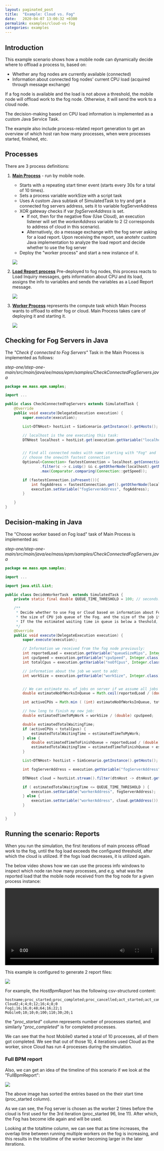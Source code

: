 ```yaml
---
layout: paginated_post
title:  "Example: Cloud vs. Fog"
date:   2020-04-07 13:00:32 +0300
permalink: examples/cloud-vs-fog
categories: examples
---
```


## Introduction
This example scenario shows how a mobile node can dynamically decide where to offload a process to, based on:

* Whether any fog nodes are currently available (connected)
* Information about connected fog nodes' current CPU load (acquired through message exchange)

If a fog node is available and the load is not above a threshold, the mobile node will offload work to the fog node. Otherwise, it will send the work to a cloud node.

The decision-making based on CPU load information is implemented as a custom Java Service Task.

The example also include process-related report generation to get an overview of which host ran how many processes, when were processes started, finished, etc.

## Processes

There are 3 process definitions:

1. **<u>Main Process</u>** - run by mobile node. 

   * Starts with a repeating start timer event (starts every 30s for a total of 10 times).
   * Sets a process variable workSize with a script task
   * Uses A custom Java subtask of SimulatedTask to try and get a connected fog servers address, sets it to variable fogServerAddress
   * XOR gateway checks if var *fogServerAddress* is set. 
     * If not, then for the negative flow (Use Cloud), an execution listener will set the *workerAddress* variable to 2 (2 corresponds to address of cloud in this scenario).
     * Alternatively, do a message exchange with the fog server asking for a load report. Upon receiving the report, use anotehr custom Java implementation to analyze the load report and decide whether to use the fog server
   * Deploy the "worker process" and start a new instance of it.

   ![](https://kodu.ut.ee/~jaks/public/step-one/wiki-media/cloudvsfog/process_main.png)

2. **<u>Load Report process</u>** Pre-deployed to fog nodes, this process reacts to Load Inquiry messages, gets information about CPU and its load, assigns the info to variables and sends the variables as a Load Report message.

   ![](https://kodu.ut.ee/~jaks/public/step-one/wiki-media/cloudvsfog/process_loadreport.png)

3. **<u>Worker Process</u>** represents the compute task which Main Process wants to offload to either fog or cloud. Main Process takes care of deploying it and starting it.

   ![](https://kodu.ut.ee/~jaks/public/step-one/wiki-media/cloudvsfog/process_worker.png)

   

## Checking for Fog Servers in Java

The *"Check if connected to Fog Servers"* Task in the Main Process is implemented as follows:

​	 *step-one/step-one-main/src/main/java/ee/mass/epm/samples/CheckConnectedFogServers.java* 

```java
package ee.mass.epm.samples;

import ...

public class CheckConnectedFogServers extends SimulatedTask {
    @Override
    public void execute(DelegateExecution execution) {
        super.execute(execution);

        List<DTNHost> hostList = SimScenario.getInstance().getHosts();

        // localhost is the one executing this task:
        DTNHost localhost = hostList.get(execution.getVariable("localhost", Integer.class));


        // Find all connected nodes with name starting with "Fog" and 
        // choose the onewith fastest connection
        Optional<Connection> fastestConnection = localhost.getConnections().stream()
                .filter(c -> c.isUp() && c.getOtherNode(localhost).getName().startsWith("Fog"))
                .max(Comparator.comparing(Connection::getSpeed));

        if (fastestConnection.isPresent()){
            int fogAddress = fastestConnection.get().getOtherNode(localhost).getAddress();
            execution.setVariable("fogServerAddress", fogAddress);
        }

    }
}
```



## Decision-making in Java

The "Choose worker based on Fog load" task of Main Process is implemented as:

 *step-one/step-one-main/src/main/java/ee/mass/epm/samples/CheckConnectedFogServers.java* 

```java
package ee.mass.epm.samples;

import ...

import java.util.List;

public class DecideWorkerTask  extends SimulatedTask {
    private static final double QUEUE_TIME_THRESHOLD = 100; // seconds. consider using a process variable

    /**
     * Decide whether to use Fog or Cloud based on information about Fog hosts' CPU configuration,
     * the size of CPU job queue of the Fog, and the size of the job item we want to add to the Fog.
     * If the the estimated waiting time in queue is below a theshold, use the fog, otherwise use cloud.
     */
    @Override
    public void execute(DelegateExecution execution) {
        super.execute(execution);

        // Information we received from the fog node previously:
        int reportedLoad = execution.getVariable("queueSizeMips", Integer.class);
        int cpuSpeed = execution.getVariable("cpuSpeed", Integer.class);
        int totalCpus = execution.getVariable("noOfCpus", Integer.class);

        // information about the job we want to add:
        int workSize = execution.getVariable("workSize", Integer.class);


        // We can estimate no. of jobs on server if we assume all jobs on server have the same size (workSize) for this example
        double estimateNoOfWorksInQueue = Math.ceil(reportedLoad / (double) workSize);

        int activeCPUs = Math.min ( (int) estimateNoOfWorksInQueue, totalCpus);

        // how long to finish my new job:
        double estimatedTimeToMyWork = workSize / (double) cpuSpeed;

        double estimatedTotalWaitingTime;
        if (activeCPUs < totalCpus) {
            estimatedTotalWaitingTime = estimatedTimeToMyWork;
        } else {
            double estimatedTimeToFinishQueue = reportedLoad / (double) ( cpuSpeed * activeCPUs);
            estimatedTotalWaitingTime = estimatedTimeToFinishQueue + estimatedTimeToMyWork;
        }

        List<DTNHost> hostList = SimScenario.getInstance().getHosts();

        int fogServerAddress = execution.getVariable("fogServerAddress", Integer.class);

        DTNHost cloud = hostList.stream().filter(dtnHost -> dtnHost.getName().startsWith("Cloud")).findFirst().orElse(null);

        if ( estimatedTotalWaitingTime <= QUEUE_TIME_THRESHOLD ) {
            execution.setVariable("workerAddress", fogServerAddress);
        } else {
            execution.setVariable("workerAddress", cloud.getAddress());
        }

    }
}
```





## Running the scenario: Reports

When you run the simulation, the first iterations of main process offload work to the fog, until the fog load exceeds the configured threshold, after which the cloud is utilized. If the fogs load decreases, it is utilized again.

The below video shows how we can use the process info windows to inspect which node ran how many processes, and e.g. what was the reported load that the mobile node received from the fog node for a given process instance:

<div class="myvideo">
       <video  style="display:block; width:100%; height:auto;" autoplay controls loop="loop">
           <source src="https://kodu.ut.ee/~jaks/public/step-one/wiki-media/cloudvsfog/scenario.webm" type="video/webm" />
       </video>
    </div>



This example is configured to generate 2 report files:

![](https://kodu.ut.ee/~jaks/public/step-one/wiki-media/cloudvsfog/report_files.png)

For example, the *HostBpmReport* has the following  csv-structured content:

```
hostname;proc_started;proc_completed;proc_cancelled;act_started;act_completed;msgs_sent;msgs_recvd;signals_recvd
Cloud2;4;4;0;12;16;4;8;0
Fog1;16;16;0;48;64;16;22;1
Mobile0;10;10;0;100;110;30;20;1
```

the "*proc_started*" column represents number of processes started, and similarly "*proc_completed*" is for completed processes.

We can see that the host Mobile0 started a total of 10 processes, all of them got completed. We see that out of those 10, 4 iterations used Cloud as the worker, since Cloud has run 4 processes during the simulation.

### Full BPM report

Also, we can get an idea of the timeline of this scenario if we look at the "FullBpmReport":

![](https://kodu.ut.ee/~jaks/public/step-one/wiki-media/cloudvsfog/report_csv.png)

The above image has sorted the entries based on the their start time (proc_started column).

As we can see, the Fog server is chosen as the worker 2 times before the cloud is first used for the 3rd iteration (proc_started 96, line 11). After which, the Fog has become idle again and will be used.

Looking at the totaltime column, we can see that as time increases, the overlap time between running multiple workers on the fog is increasing, and this results in the totaltime of the worker becoming larger in the later iterations.